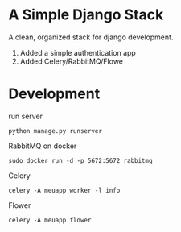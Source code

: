 # A Simple Django Stack

A clean, organized stack for django development.

1. Added a simple authentication app<br>
2. Added Celery/RabbitMQ/Flowe

# Development

run server<br>
```
python manage.py runserver
```

RabbitMQ on docker<br>
```
sudo docker run -d -p 5672:5672 rabbitmq
```

Celery<br>
```
celery -A meuapp worker -l info
```

Flower<br>
```
celery -A meuapp flower
```
